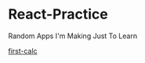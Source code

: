 # React-Practice
Random Apps I'm Making Just To Learn

[first-calc](https://calculator-stringmanolo.netlify.app/)
